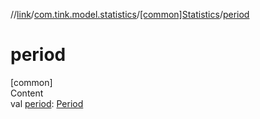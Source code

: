 //[link](../../index.md)/[com.tink.model.statistics](../index.md)/[[common]Statistics](index.md)/[period](period.md)



# period  
[common]  
Content  
val [period](period.md): [Period](../../com.tink.model.time/[common]-period/index.md)  



